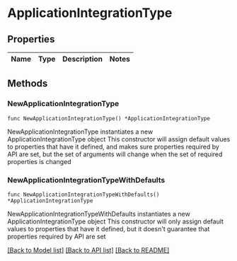 # ApplicationIntegrationType

## Properties

Name | Type | Description | Notes
------------ | ------------- | ------------- | -------------

## Methods

### NewApplicationIntegrationType

`func NewApplicationIntegrationType() *ApplicationIntegrationType`

NewApplicationIntegrationType instantiates a new ApplicationIntegrationType object
This constructor will assign default values to properties that have it defined,
and makes sure properties required by API are set, but the set of arguments
will change when the set of required properties is changed

### NewApplicationIntegrationTypeWithDefaults

`func NewApplicationIntegrationTypeWithDefaults() *ApplicationIntegrationType`

NewApplicationIntegrationTypeWithDefaults instantiates a new ApplicationIntegrationType object
This constructor will only assign default values to properties that have it defined,
but it doesn't guarantee that properties required by API are set


[[Back to Model list]](../README.md#documentation-for-models) [[Back to API list]](../README.md#documentation-for-api-endpoints) [[Back to README]](../README.md)


